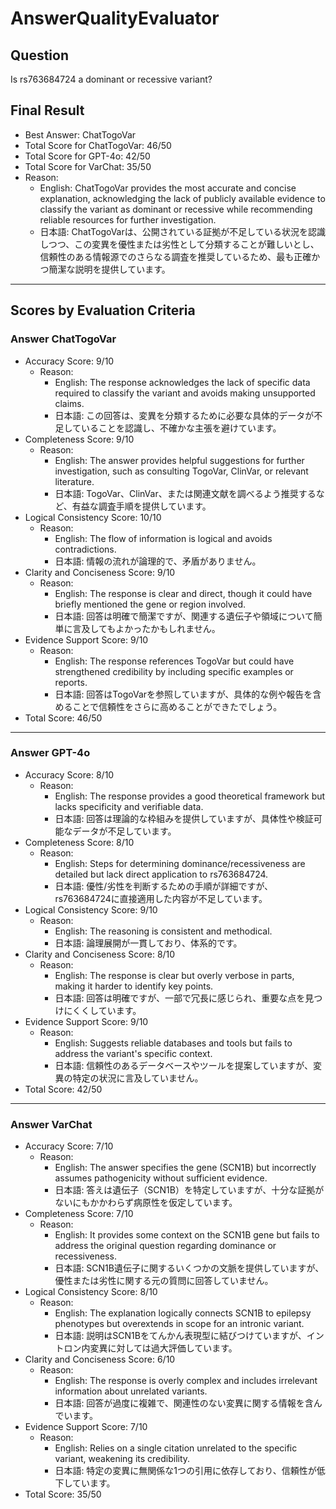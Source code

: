 # AnswerQualityEvaluator

## Question

Is rs763684724 a dominant or recessive variant?

## Final Result

- Best Answer: ChatTogoVar
- Total Score for ChatTogoVar: 46/50
- Total Score for GPT-4o: 42/50
- Total Score for VarChat: 35/50
- Reason:
  - English: ChatTogoVar provides the most accurate and concise explanation, acknowledging the lack of publicly available evidence to classify the variant as dominant or recessive while recommending reliable resources for further investigation.
  - 日本語: ChatTogoVarは、公開されている証拠が不足している状況を認識しつつ、この変異を優性または劣性として分類することが難しいとし、信頼性のある情報源でのさらなる調査を推奨しているため、最も正確かつ簡潔な説明を提供しています。

---

## Scores by Evaluation Criteria

### Answer ChatTogoVar
- Accuracy Score: 9/10
  - Reason: 
    - English: The response acknowledges the lack of specific data required to classify the variant and avoids making unsupported claims.
    - 日本語: この回答は、変異を分類するために必要な具体的データが不足していることを認識し、不確かな主張を避けています。
- Completeness Score: 9/10
  - Reason: 
    - English: The answer provides helpful suggestions for further investigation, such as consulting TogoVar, ClinVar, or relevant literature.
    - 日本語: TogoVar、ClinVar、または関連文献を調べるよう推奨するなど、有益な調査手順を提供しています。
- Logical Consistency Score: 10/10
  - Reason: 
    - English: The flow of information is logical and avoids contradictions.
    - 日本語: 情報の流れが論理的で、矛盾がありません。
- Clarity and Conciseness Score: 9/10
  - Reason: 
    - English: The response is clear and direct, though it could have briefly mentioned the gene or region involved.
    - 日本語: 回答は明確で簡潔ですが、関連する遺伝子や領域について簡単に言及してもよかったかもしれません。
- Evidence Support Score: 9/10
  - Reason: 
    - English: The response references TogoVar but could have strengthened credibility by including specific examples or reports.
    - 日本語: 回答はTogoVarを参照していますが、具体的な例や報告を含めることで信頼性をさらに高めることができたでしょう。
- Total Score: 46/50

---

### Answer GPT-4o
- Accuracy Score: 8/10
  - Reason: 
    - English: The response provides a good theoretical framework but lacks specificity and verifiable data.
    - 日本語: 回答は理論的な枠組みを提供していますが、具体性や検証可能なデータが不足しています。
- Completeness Score: 8/10
  - Reason: 
    - English: Steps for determining dominance/recessiveness are detailed but lack direct application to rs763684724.
    - 日本語: 優性/劣性を判断するための手順が詳細ですが、rs763684724に直接適用した内容が不足しています。
- Logical Consistency Score: 9/10
  - Reason: 
    - English: The reasoning is consistent and methodical.
    - 日本語: 論理展開が一貫しており、体系的です。
- Clarity and Conciseness Score: 8/10
  - Reason: 
    - English: The response is clear but overly verbose in parts, making it harder to identify key points.
    - 日本語: 回答は明確ですが、一部で冗長に感じられ、重要な点を見つけにくくしています。
- Evidence Support Score: 9/10
  - Reason: 
    - English: Suggests reliable databases and tools but fails to address the variant's specific context.
    - 日本語: 信頼性のあるデータベースやツールを提案していますが、変異の特定の状況に言及していません。
- Total Score: 42/50

---

### Answer VarChat
- Accuracy Score: 7/10
  - Reason: 
    - English: The answer specifies the gene (SCN1B) but incorrectly assumes pathogenicity without sufficient evidence.
    - 日本語: 答えは遺伝子（SCN1B）を特定していますが、十分な証拠がないにもかかわらず病原性を仮定しています。
- Completeness Score: 7/10
  - Reason: 
    - English: It provides some context on the SCN1B gene but fails to address the original question regarding dominance or recessiveness.
    - 日本語: SCN1B遺伝子に関するいくつかの文脈を提供していますが、優性または劣性に関する元の質問に回答していません。
- Logical Consistency Score: 8/10
  - Reason: 
    - English: The explanation logically connects SCN1B to epilepsy phenotypes but overextends in scope for an intronic variant.
    - 日本語: 説明はSCN1Bをてんかん表現型に結びつけていますが、イントロン内変異に対しては過大評価しています。
- Clarity and Conciseness Score: 6/10
  - Reason: 
    - English: The response is overly complex and includes irrelevant information about unrelated variants.
    - 日本語: 回答が過度に複雑で、関連性のない変異に関する情報を含んでいます。
- Evidence Support Score: 7/10
  - Reason: 
    - English: Relies on a single citation unrelated to the specific variant, weakening its credibility.
    - 日本語: 特定の変異に無関係な1つの引用に依存しており、信頼性が低下しています。
- Total Score: 35/50